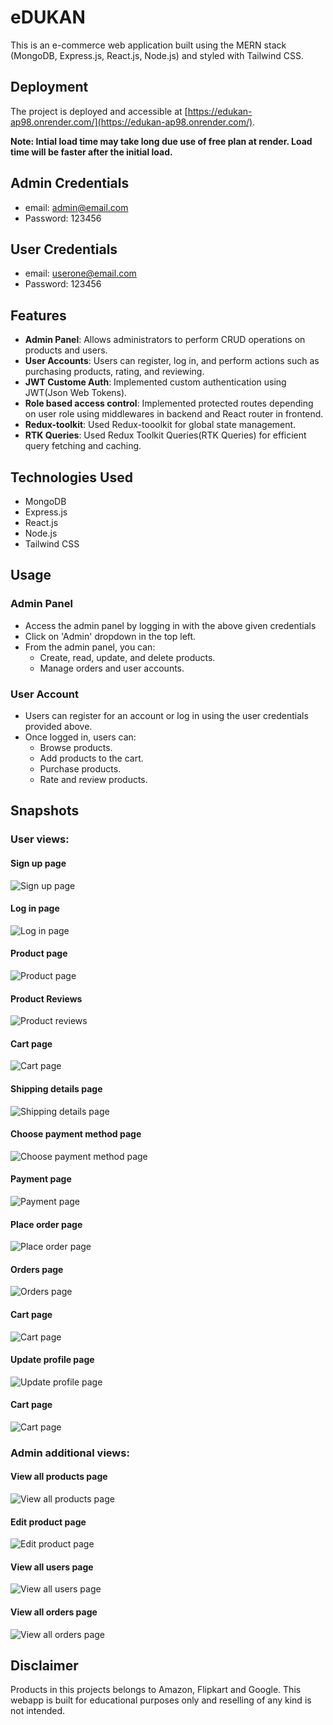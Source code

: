 # eDUKAN

This is an e-commerce web application built using the MERN stack (MongoDB, Express.js, React.js, Node.js) and styled with Tailwind CSS.

## Deployment

The project is deployed and accessible at [https://edukan-ap98.onrender.com/](https://edukan-ap98.onrender.com/).

**Note: Intial load time may take long due use of free plan at render. Load time will be faster after the initial load.**

## Admin Credentials

- email: admin@email.com
- Password: 123456

## User Credentials

- email: userone@email.com
- Password: 123456

## Features

- **Admin Panel**: Allows administrators to perform CRUD operations on products and users.
- **User Accounts**: Users can register, log in, and perform actions such as purchasing products, rating, and reviewing.
- **JWT Custome Auth**: Implemented custom authentication using JWT(Json Web Tokens).
- **Role based access control**: Implemented protected routes depending on user role using middlewares in backend and React router in frontend.
- **Redux-toolkit**: Used Redux-tooolkit for global state management.
- **RTK Queries**: Used Redux Toolkit Queries(RTK Queries) for efficient query fetching and caching.

## Technologies Used

- MongoDB
- Express.js
- React.js
- Node.js
- Tailwind CSS


## Usage

### Admin Panel

- Access the admin panel by logging in with the above given credentials 
- Click on 'Admin' dropdown in the top left.
- From the admin panel, you can:
  - Create, read, update, and delete products.
  - Manage orders and user accounts.

### User Account

- Users can register for an account or log in using the user credentials provided above.
- Once logged in, users can:
  - Browse products.
  - Add products to the cart.
  - Purchase products.
  - Rate and review products.

## Snapshots
### User views:
#### Sign up page
![Sign up page](./Screenshots/user/signup.jpg)

#### Log in page
![Log in page](./Screenshots/user/login.jpg)

#### Product page
![Product page](./Screenshots/user/product.jpg)

#### Product Reviews
![Product reviews](./Screenshots/user/productReviews.jpg)

#### Cart page
![Cart page](./Screenshots/user/cart.jpg)

#### Shipping details page
![Shipping details page](./Screenshots/user/enterShippingDetails.jpg)

#### Choose payment method page
![Choose payment method page](./Screenshots/user/paymentMethod.jpg)

#### Payment page
![Payment page](./Screenshots/user/payment.jpg)

#### Place order page
![Place order page](./Screenshots/user/placeOrder.jpg)

#### Orders page
![Orders page](./Screenshots/user/orders.jpg)

#### Cart page
![Cart page](./Screenshots/user/cart.jpg)

#### Update profile page
![Update profile page](./Screenshots/user/updateprofile.jpg)

#### Cart page
![Cart page](./Screenshots/user/cart.jpg)

### Admin additional views:
#### View all products page
![View all products page](./Screenshots/admin/admin_all_products.jpg)

#### Edit product page
![Edit product page](./Screenshots/admin/admin_edit_product.jpg)

#### View all users page
![View all users page](./Screenshots/admin/admin_view_all_users.jpg)

#### View all orders page
![View all orders page](./Screenshots/admin/admin_view_orders.jpg)

## Disclaimer

Products in this projects belongs to Amazon, Flipkart and Google. This webapp is built for educational purposes only and reselling of any kind is not intended.
